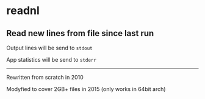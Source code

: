 # readnl

Read new lines from file since last run
---------------------------------------

Output lines will be send to `stdout`

App statistics will be send to `stderr`


---

Rewritten from scratch in 2010

Modyfied to cover 2GB+ files in 2015 (only works in 64bit arch)

